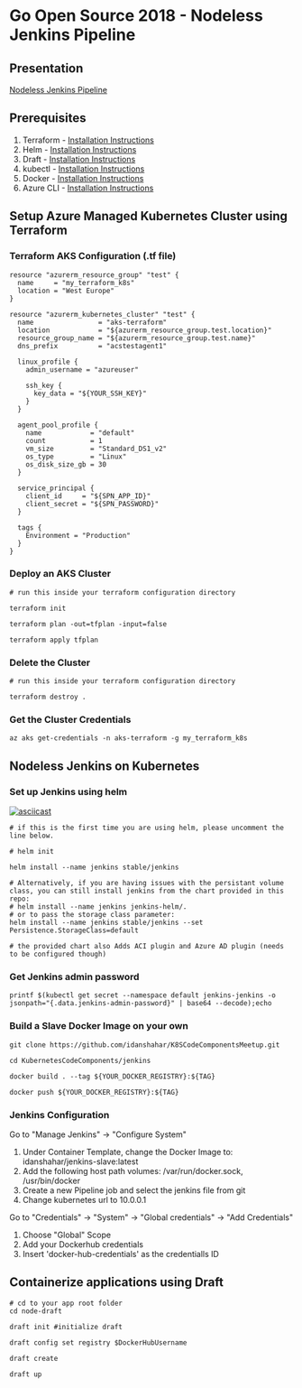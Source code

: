 Go Open Source 2018 - Nodeless Jenkins Pipeline
=================================
Presentation
------------
[Nodeless Jenkins Pipeline](https://ptdrv.linkedin.com/bazvghj)

Prerequisites
------------
1. Terraform - [Installation Instructions](https://www.terraform.io/intro/getting-started/install.html)
2. Helm - [Installation Instructions](https://github.com/kubernetes/helm/blob/master/docs/install.md)
3. Draft - [Installation Instructions](https://github.com/Azure/draft/blob/master/docs/install.md)
4. kubectl - [Installation Instructions](https://kubernetes.io/docs/tasks/tools/install-kubectl/)
5. Docker - [Installation Instructions](https://docs.docker.com/install/)
6. Azure CLI - [Installation Instructions](https://docs.docker.com/install/) 


Setup Azure Managed Kubernetes Cluster using Terraform
------------------------------------------------------
### Terraform AKS Configuration (.tf file)
```
resource "azurerm_resource_group" "test" {
  name     = "my_terraform_k8s"
  location = "West Europe"
}

resource "azurerm_kubernetes_cluster" "test" {
  name                = "aks-terraform"
  location            = "${azurerm_resource_group.test.location}"
  resource_group_name = "${azurerm_resource_group.test.name}"
  dns_prefix          = "acstestagent1"

  linux_profile {
    admin_username = "azureuser"

    ssh_key {
      key_data = "${YOUR_SSH_KEY}"
    }
  }

  agent_pool_profile {
    name            = "default"
    count           = 1
    vm_size         = "Standard_DS1_v2"
    os_type         = "Linux"
    os_disk_size_gb = 30
  }

  service_principal {
    client_id     = "${SPN_APP_ID}"
    client_secret = "${SPN_PASSWORD}"
  }

  tags {
    Environment = "Production"
  }
}
```

### Deploy an AKS Cluster
```
# run this inside your terraform configuration directory

terraform init

terraform plan -out=tfplan -input=false

terraform apply tfplan
```

### Delete the Cluster
```
# run this inside your terraform configuration directory

terraform destroy . 
```
### Get the Cluster Credentials
```
az aks get-credentials -n aks-terraform -g my_terraform_k8s

```

Nodeless Jenkins on Kubernetes
------------------------------
### Set up Jenkins using helm

[![asciicast](https://asciinema.org/a/OZqZ4kN3GeqSsj63DxhgiSgvD.png)](https://asciinema.org/a/OZqZ4kN3GeqSsj63DxhgiSgvD?size=small)

```
# if this is the first time you are using helm, please uncomment the line below.

# helm init

helm install --name jenkins stable/jenkins

# Alternatively, if you are having issues with the persistant volume class, you can still install jenkins from the chart provided in this repo:
# helm install --name jenkins jenkins-helm/.
# or to pass the storage class parameter:
helm install --name jenkins stable/jenkins --set Persistence.StorageClass=default

# the provided chart also Adds ACI plugin and Azure AD plugin (needs to be configured though)
```
### Get Jenkins admin password
```
printf $(kubectl get secret --namespace default jenkins-jenkins -o jsonpath="{.data.jenkins-admin-password}" | base64 --decode);echo
```
### Build a Slave Docker Image on your own
```
git clone https://github.com/idanshahar/K8SCodeComponentsMeetup.git

cd KubernetesCodeComponents/jenkins

docker build . --tag ${YOUR_DOCKER_REGISTRY}:${TAG}

docker push ${YOUR_DOCKER_REGISTRY}:${TAG}
```

### Jenkins Configuration
Go to "Manage Jenkins" -> "Configure System"

1. Under Container Template, change the Docker Image to: idanshahar/jenkins-slave:latest
2. Add the following host path volumes: /var/run/docker.sock, /usr/bin/docker 
3. Create a new Pipeline job and select the jenkins file from git
4. Change kubernetes url to 10.0.0.1

Go to "Credentials" -> "System" -> "Global credentials" -> "Add Credentials"

1. Choose "Global" Scope
2. Add your Dockerhub credentials
3. Insert 'docker-hub-credentials' as the credentialls ID 

Containerize applications using Draft
-------------------------------------
```
# cd to your app root folder
cd node-draft

draft init #initialize draft

draft config set registry $DockerHubUsername

draft create 

draft up
```
